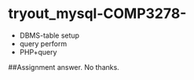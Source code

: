 # tryout_mysql-COMP3278-
- DBMS-table setup
- query perform
- PHP+query

##Assignment answer. No thanks.
